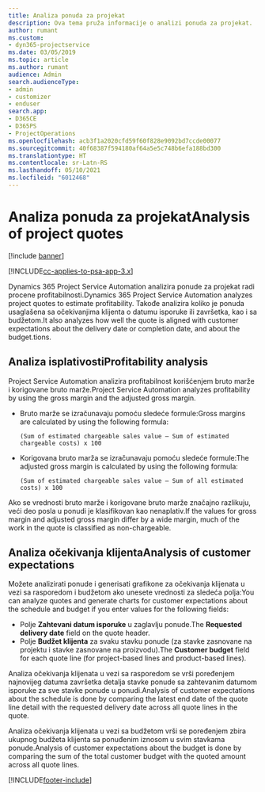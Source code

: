 ```yaml
---
title: Analiza ponuda za projekat
description: Ova tema pruža informacije o analizi ponuda za projekat.
author: rumant
ms.custom:
- dyn365-projectservice
ms.date: 03/05/2019
ms.topic: article
ms.author: rumant
audience: Admin
search.audienceType:
- admin
- customizer
- enduser
search.app:
- D365CE
- D365PS
- ProjectOperations
ms.openlocfilehash: acb3f1a2020cfd59f60f828e9092bd7ccde00077
ms.sourcegitcommit: 40f68387f594180af64a5e5c748b6efa188bd300
ms.translationtype: HT
ms.contentlocale: sr-Latn-RS
ms.lasthandoff: 05/10/2021
ms.locfileid: "6012468"
---
```

# <a name="analysis-of-project-quotes"></a><span data-ttu-id="4214f-103">Analiza ponuda za projekat</span><span class="sxs-lookup"><span data-stu-id="4214f-103">Analysis of project quotes</span></span>

[!include [banner](../includes/psa-now-project-operations.md)]

[!INCLUDE[cc-applies-to-psa-app-3.x](../includes/cc-applies-to-psa-app-3x.md)]

<span data-ttu-id="4214f-104">Dynamics 365 Project Service Automation analizira ponude za projekat radi procene profitabilnosti.</span><span class="sxs-lookup"><span data-stu-id="4214f-104">Dynamics 365 Project Service Automation analyzes project quotes to estimate profitability.</span></span> <span data-ttu-id="4214f-105">Takođe analizira koliko je ponuda usaglašena sa očekivanjima klijenta o datumu isporuke ili završetka, kao i sa budžetom.</span><span class="sxs-lookup"><span data-stu-id="4214f-105">It also analyzes how well the quote is aligned with customer expectations about the delivery date or completion date, and about the budget.tions.</span></span>

## <a name="profitability-analysis"></a><span data-ttu-id="4214f-106">Analiza isplativosti</span><span class="sxs-lookup"><span data-stu-id="4214f-106">Profitability analysis</span></span>

<span data-ttu-id="4214f-107">Project Service Automation analizira profitabilnost korišćenjem bruto marže i korigovane bruto marže.</span><span class="sxs-lookup"><span data-stu-id="4214f-107">Project Service Automation analyzes profitability by using the gross margin and the adjusted gross margin.</span></span>

- <span data-ttu-id="4214f-108">Bruto marže se izračunavaju pomoću sledeće formule:</span><span class="sxs-lookup"><span data-stu-id="4214f-108">Gross margins are calculated by using the following formula:</span></span>

  `
    (Sum of estimated chargeable sales value – Sum of estimated chargeable costs) x 100
  `
- <span data-ttu-id="4214f-109">Korigovana bruto marža se izračunavaju pomoću sledeće formule:</span><span class="sxs-lookup"><span data-stu-id="4214f-109">The adjusted gross margin is calculated by using the following formula:</span></span>

  `
    (Sum of estimated chargeable sales value – Sum of all estimated costs) x 100
  `

<span data-ttu-id="4214f-110">Ako se vrednosti bruto marže i korigovane bruto marže značajno razlikuju, veći deo posla u ponudi je klasifikovan kao nenaplativ.</span><span class="sxs-lookup"><span data-stu-id="4214f-110">If the values for gross margin and adjusted gross margin differ by a wide margin, much of the work in the quote is classified as non-chargeable.</span></span>

## <a name="analysis-of-customer-expectations"></a><span data-ttu-id="4214f-111">Analiza očekivanja klijenta</span><span class="sxs-lookup"><span data-stu-id="4214f-111">Analysis of customer expectations</span></span>

<span data-ttu-id="4214f-112">Možete analizirati ponude i generisati grafikone za očekivanja klijenata u vezi sa rasporedom i budžetom ako unesete vrednosti za sledeća polja:</span><span class="sxs-lookup"><span data-stu-id="4214f-112">You can analyze quotes and generate charts for customer expectations about the schedule and budget if you enter values for the following fields:</span></span>

- <span data-ttu-id="4214f-113">Polje **Zahtevani datum isporuke** u zaglavlju ponude.</span><span class="sxs-lookup"><span data-stu-id="4214f-113">The **Requested delivery date** field on the quote header.</span></span>
- <span data-ttu-id="4214f-114">Polje **Budžet klijenta** za svaku stavku ponude (za stavke zasnovane na projektu i stavke zasnovane na proizvodu).</span><span class="sxs-lookup"><span data-stu-id="4214f-114">The **Customer budget** field for each quote line (for project-based lines and product-based lines).</span></span>

<span data-ttu-id="4214f-115">Analiza očekivanja klijenata u vezi sa rasporedom se vrši poređenjem najnovijeg datuma završetka detalja stavke ponude sa zahtevanim datumom isporuke za sve stavke ponude u ponudi.</span><span class="sxs-lookup"><span data-stu-id="4214f-115">Analysis of customer expectations about the schedule is done by comparing the latest end date of the quote line detail with the requested delivery date across all quote lines in the quote.</span></span>

<span data-ttu-id="4214f-116">Analiza očekivanja klijenata u vezi sa budžetom vrši se poređenjem zbira ukupnog budžeta klijenta sa ponuđenim iznosom u svim stavkama ponude.</span><span class="sxs-lookup"><span data-stu-id="4214f-116">Analysis of customer expectations about the budget is done by comparing the sum of the total customer budget with the quoted amount across all quote lines.</span></span>


[!INCLUDE[footer-include](../includes/footer-banner.md)]